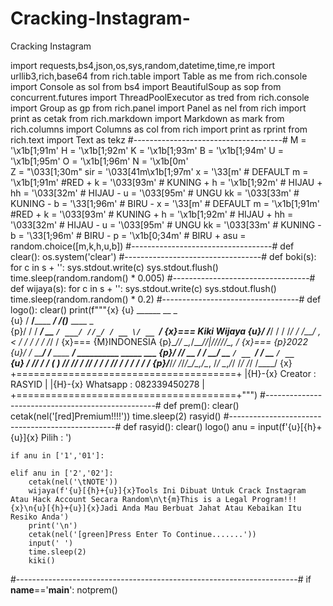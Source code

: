 # Cracking-Instagram-
Cracking Instagram


import requests,bs4,json,os,sys,random,datetime,time,re
import urllib3,rich,base64
from rich.table import Table as me
from rich.console import Console as sol
from bs4 import BeautifulSoup as sop
from concurrent.futures import ThreadPoolExecutor as tred
from rich.console import Group as gp
from rich.panel import Panel as nel
from rich import print as cetak
from rich.markdown import Markdown as mark
from rich.columns import Columns as col
from rich import print as rprint
from rich.text import Text as tekz
#-------------------------------------#
M = '\x1b[1;91m'
H = '\x1b[1;92m'
K = '\x1b[1;93m'
B = '\x1b[1;94m'
U = '\x1b[1;95m' 
O = '\x1b[1;96m'
N = '\x1b[0m'    
Z = "\033[1;30m"
sir = '\033[41m\x1b[1;97m'
x = '\33[m' # DEFAULT
m = '\x1b[1;91m' #RED +
k = '\033[93m' # KUNING +
h = '\x1b[1;92m' # HIJAU +
hh = '\033[32m' # HIJAU -
u = '\033[95m' # UNGU
kk = '\033[33m' # KUNING -
b = '\33[1;96m' # BIRU -
x = '\33[m' # DEFAULT
m = '\x1b[1;91m' #RED +
k = '\033[93m' # KUNING +
h = '\x1b[1;92m' # HIJAU +
hh = '\033[32m' # HIJAU -
u = '\033[95m' # UNGU
kk = '\033[33m' # KUNING -
b = '\33[1;96m' # BIRU -
p = '\x1b[0;34m' # BIRU +
asu = random.choice([m,k,h,u,b])
#-----------------------------------#
def clear():
    os.system('clear')
#----------------------------------#
def boki(s):
    for c in s + '':
        sys.stdout.write(c)
        sys.stdout.flush()
        time.sleep(random.random() * 0.005)
#----------------------------------#
def wijaya(s):
    for c in s + '':
        sys.stdout.write(c)
        sys.stdout.flush()
        time.sleep(random.random() * 0.2)
#----------------------------------#
def logo():
    clear()
    print(f"""{x}
{u}   ______                __   _                                  
{u}  / ____/________ ______/ /__(_)___  ____ _  
 {p}/ /   / ___/ __ `/ ___/ //_/ / __ \/ __ `/ {x}=== Kiki Wijaya
{u}/ /___/ /  / /_/ / /__/ ,< / / / / / /_/ /  {x}=== {M}INDONESIA
{p}\____/_/   \__,_/\___/_/|_/_/_/_/_/\__, /   {x}=== {p}2022
          {u}/  _/___  _____/ /__ ____ ___/ __________ _____ ___ 
          {p}/ // __ \/ ___/ __/ __ `/ __ `/ ___/ __ `/ __ `__ \
        {u}
        _/ // / / (__  ) /_/ /_/ / /_/ / /  / /_/ / / / / / /
       {p}/___/_/ /_/____/\__/\__,_/\__, /_/   \__,_/_/ /_/ /_/ 
                                /____/ 
{x}           +======================================+
           |{H}-{x} Creator   :  RASYID           |
           |{H}-{x} Whatsapp  :  082339450278     |
           +======================================+""")
#--------------------------------------------------#
def prem():
    clear()
    cetak(nel('[red]Premium!!!!'))
    time.sleep(2)
    rasyid()
#-------------------------------------------------#
def rasyid():
    clear()
    logo()
    anu = input(f'{u}[{h}+{u}]{x} Pilih : ')
    
    if anu in ['1','01']:
    
    elif anu in ['2','02']:
        cetak(nel('\tNOTE'))
        wijaya(f'{u}[{h}+{u}]{x}Tools Ini Dibuat Untuk Crack Instagram Atau Hack Account Secara Random\n\t{m}This is a Legal Program!!!{x}\n{u}[{h}+{u}]{x}Jadi Anda Mau Berbuat Jahat Atau Kebaikan Itu Resiko Anda')
        print('\n')
        cetak(nel('[green]Press Enter To Continue.......'))
        input(' ')
        time.sleep(2)
        kiki()
#----------------------------------------------------------------------#
if __name__=='__main__':
    notprem()
